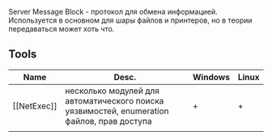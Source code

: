 Server Message Block - протокол для обмена информацией. Используется в основном для шары файлов и принтеров, но в теории передаваться может хоть что.

## Tools

| Name        | Desc.                                                                                      | Windows | Linux |
| ----------- | ------------------------------------------------------------------------------------------ | ------- | ----- |
| [[NetExec]] | несколько модулей для автоматического поиска уязвимостей, enumeration файлов, прав доступа | +       | +     |
|             |                                                                                            |         |       |


